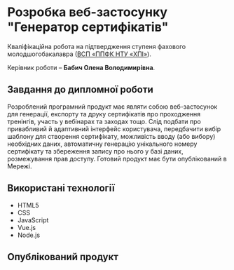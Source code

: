 # Розробка веб-застосунку "Генератор сертифікатів"
Кваліфікаційна робота на підтвердження ступеня фахового молодшогобакалавра ([ВСП «ППФК НТУ «ХПІ»](http://polytechnic.poltava.ua)). 

Керівник роботи – **Бабич Олена Володимирівна**.

## Завдання до дипломної роботи
Розроблений програмний продукт має являти собою веб-застосунок для генерації, експорту та друку сертифікатів про проходження тренінгів, участь у вебінарах та заходах тощо. Слід подбати про привабливий й адаптивний інтерфейс користувача, передбачити вибір шаблону для створення сертифікату, можливість вводу (або вибору) необхідних даних, автоматичну генерацію унікального номеру сертифікату та збереження запису про нього у базі даних, розмежування прав доступу. Готовий продукт має бути опублікований в Мережі.

## Використані технології

- HTML5
- CSS
- JavaScript
- Vue.js
- Node.js

## Опублікований продукт  
